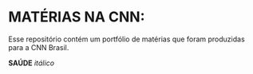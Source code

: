 # MATÉRIAS NA CNN:
Esse repositório contém um portfólio de matérias que foram produzidas para a CNN Brasil. 

**SAÚDE**
_itálico_
